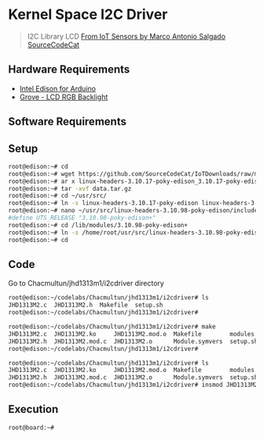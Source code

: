 # Kernel Space I2C Driver

> I2C Library LCD [From IoT Sensors by Marco Antonio Salgado SourceCodeCat](https://theiotlearninginitiative.gitbooks.io/internetofthingssensors/content/)

## Hardware Requirements

- [Intel Edison for Arduino](https://www.seeedstudio.com/Intel%C2%AE-Edison-for-Arduino-p-2149.html)
- [Grove - LCD RGB Backlight](http://wiki.seeed.cc/Grove-LCD_RGB_Backlight/)

## Software Requirements


## Setup

```sh
root@edison:~# cd
root@edison:~# wget https://github.com/SourceCodeCat/IoTDownloads/raw/master/linux-headers-3.10.17-poky-edison_3.10.17-poky-edison-1_i386.deb
root@edison:~# ar x linux-headers-3.10.17-poky-edison_3.10.17-poky-edison-1_i386.deb
root@edison:~# tar -xvf data.tar.gz
root@edison:~# cd ~/usr/src/
root@edison:~# ln -s linux-headers-3.10.17-poky-edison linux-headers-3.10.98-poky-edison
root@edison:~# nano ~/usr/src/linux-headers-3.10.98-poky-edison/include/generated/utsrelease.h
#define UTS_RELEASE "3.10.98-poky-edison+"
root@edison:~# cd /lib/modules/3.10.98-poky-edison+
root@edison:~# ln -s /home/root/usr/src/linux-headers-3.10.98-poky-edison build
root@edison:~# cd
```

## Code

Go to Chacmultun/jhd1313m1/i2cdriver directory

```sh
root@edison:~/codelabs/Chacmultun/jhd1313m1/i2cdriver# ls
JHD1313M2.c  JHD1313M2.h  Makefile  setup.sh
root@edison:~/codelabs/Chacmultun/jhd1313m1/i2cdriver# 
```

```sh
root@edison:~/codelabs/Chacmultun/jhd1313m1/i2cdriver# make
JHD1313M2.c  JHD1313M2.ko     JHD1313M2.mod.o  Makefile        modules.order
JHD1313M2.h  JHD1313M2.mod.c  JHD1313M2.o      Module.symvers  setup.sh
root@edison:~/codelabs/Chacmultun/jhd1313m1/i2cdriver# 
```


```sh
root@edison:~/codelabs/Chacmultun/jhd1313m1/i2cdriver# ls
JHD1313M2.c  JHD1313M2.ko     JHD1313M2.mod.o  Makefile        modules.order
JHD1313M2.h  JHD1313M2.mod.c  JHD1313M2.o      Module.symvers  setup.sh
root@edison:~/codelabs/Chacmultun/jhd1313m1/i2cdriver# insmod JHD1313M2.ko 
```

## Execution

```sh
root@board:~# 
```